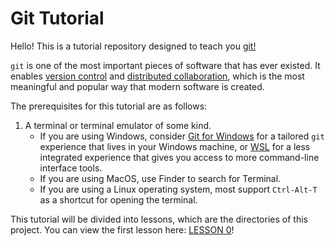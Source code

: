 # Git Tutorial

Hello! This is a tutorial repository designed to teach you [git!](0)

`git` is one of the most important pieces of software that has ever existed. It enables [version control](1) and [distributed collaboration](2), which is the most meaningful and popular way that modern software is created.

The prerequisites for this tutorial are as follows:

1. A terminal or terminal emulator of some kind. 
    - If you are using Windows, consider [Git for Windows](3) for a tailored `git` experience that lives in your Windows machine, or [WSL](4) for a less integrated experience that gives you access to more command-line interface tools.
    - If you are using MacOS, use Finder to search for Terminal.
    - If you are using a Linux operating system, most support `Ctrl-Alt-T` as a shortcut for opening the terminal.

This tutorial will be divided into lessons, which are the directories of this project. You can view the first lesson here: [LESSON 0](/lessons/0/LESSON.md)!

[0]: https://linux.die.net/man/1/git
[1]: https://en.wikipedia.org/wiki/Version_control
[2]: https://git-scm.com/book/en/v2/Distributed-Git-Distributed-Workflows
[3]: https://git-scm.com/download/win
